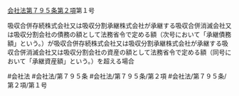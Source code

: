 [会社法第７９５条第２項](会社法＿＿＿＿第７９５条第２項)第１号

吸収合併存続株式会社又は吸収分割承継株式会社が承継する吸収合併消滅会社又は吸収分割会社の債務の額として法務省令で定める額（次号において「承継債務額」という。）が吸収合併存続株式会社又は吸収分割承継株式会社が承継する吸収合併消滅会社又は吸収分割会社の資産の額として法務省令で定める額（同号において「承継資産額」という。）を超える場合


#会社法
#会社法/第７９５条
#会社法/第７９５条/第２項
#会社法/第７９５条/第２項/第１号
